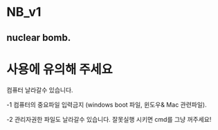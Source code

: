 # NB_v1
 nuclear bomb.
-------------------
# 사용에 유의해 주세요
컴퓨터 날라갈수 있습니다.

 -1 컴퓨터의 중요파일 입력금지 (windows boot 파일, 윈도우& Mac 관련파일).

 -2 관리자권한 파일도 날라갈수 있습니다.
잘못실행 시키면 cmd를 그냥 꺼주세요!
